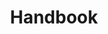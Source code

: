 ---
title: Handbook
description: 'Your guide to creating great content for developer.chrome.com'
layout: 'layouts/project-landing.njk'
---